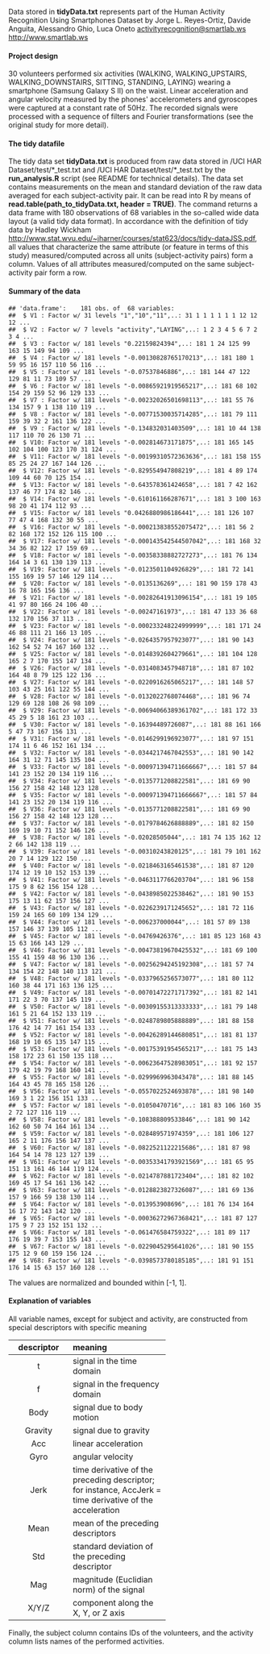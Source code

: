 Data stored in **tidyData.txt** represents part of the Human Activity
Recognition Using Smartphones Dataset by Jorge L. Reyes-Ortiz, Davide
Anguita, Alessandro Ghio, Luca Oneto <activityrecognition@smartlab.ws>
<http://www.smartlab.ws>

#### Project design

30 volunteers performed six activities (WALKING, WALKING\_UPSTAIRS,
WALKING\_DOWNSTAIRS, SITTING, STANDING, LAYING) wearing a smartphone
(Samsung Galaxy S II) on the waist. Linear acceleration and angular
velocity measured by the phones' accelerometers and gyroscopes were
captured at a constant rate of 50Hz. The recorded signals were processed
with a sequence of filters and Fourier transformations (see the original
study for more detail).

#### The tidy datafile

The tidy data set **tidyData.txt** is produced from raw data stored in
/UCI HAR Dataset/test/\*\_test.txt and /UCI HAR
Dataset/test/\*\_test.txt by the **run\_analysis.R** script (see README
for technical details). The data set contains measurements on the mean
and standard deviation of the raw data averaged for each
subject-activity pair. It can be read into R by means of
**read.table(path\_to\_tidyData.txt, header = TRUE)**. The command
returns a data frame with 180 observations of 68 variables in the
so-called wide data layout (a valid tidy data format). In accordance
with the definition of tidy data by Hadley Wickham
<http://www.stat.wvu.edu/~jharner/courses/stat623/docs/tidy-dataJSS.pdf>,
all values that characterize the same attribute (or feature in terms of
this study) measured/computed across all units (subject-activity pairs)
form a column. Values of all attributes measured/computed on the same
subject-activity pair form a row.

#### Summary of the data

    ## 'data.frame':    181 obs. of  68 variables:
    ##  $ V1 : Factor w/ 31 levels "1","10","11",..: 31 1 1 1 1 1 1 12 12 12 ...
    ##  $ V2 : Factor w/ 7 levels "activity","LAYING",..: 1 2 3 4 5 6 7 2 3 4 ...
    ##  $ V3 : Factor w/ 181 levels "0.22159824394",..: 181 1 24 125 99 163 15 149 94 109 ...
    ##  $ V4 : Factor w/ 181 levels "-0.00130828765170213",..: 181 180 1 59 95 16 157 110 56 116 ...
    ##  $ V5 : Factor w/ 181 levels "-0.07537846886",..: 181 144 47 122 129 81 11 73 109 57 ...
    ##  $ V6 : Factor w/ 181 levels "-0.00865921919565217",..: 181 68 102 154 29 159 52 96 129 133 ...
    ##  $ V7 : Factor w/ 181 levels "-0.00232026501698113",..: 181 55 76 134 157 9 1 138 110 119 ...
    ##  $ V8 : Factor w/ 181 levels "-0.00771530035714285",..: 181 79 111 159 39 32 2 161 136 122 ...
    ##  $ V9 : Factor w/ 181 levels "-0.134832031403509",..: 181 10 44 138 117 110 70 26 130 71 ...
    ##  $ V10: Factor w/ 181 levels "-0.002814673171875",..: 181 165 145 102 104 100 123 170 31 124 ...
    ##  $ V11: Factor w/ 181 levels "-0.00199310572363636",..: 181 158 155 85 25 24 27 167 144 126 ...
    ##  $ V12: Factor w/ 181 levels "-0.829554947808219",..: 181 4 89 174 109 44 60 70 125 154 ...
    ##  $ V13: Factor w/ 181 levels "-0.643578361424658",..: 181 7 42 162 137 46 77 174 82 146 ...
    ##  $ V14: Factor w/ 181 levels "-0.610161166287671",..: 181 3 100 163 98 20 41 174 112 93 ...
    ##  $ V15: Factor w/ 181 levels "0.0426880986186441",..: 181 126 107 77 47 4 168 132 30 55 ...
    ##  $ V16: Factor w/ 181 levels "-0.000213838552075472",..: 181 56 2 82 168 172 152 126 115 100 ...
    ##  $ V17: Factor w/ 181 levels "-0.000143542544507042",..: 181 168 32 34 36 82 122 17 159 69 ...
    ##  $ V18: Factor w/ 181 levels "-0.00358338882727273",..: 181 76 134 164 14 3 61 130 139 113 ...
    ##  $ V19: Factor w/ 181 levels "-0.0123501104926829",..: 181 72 141 155 169 19 57 146 129 114 ...
    ##  $ V20: Factor w/ 181 levels "-0.0135136269",..: 181 90 159 178 43 16 78 165 156 136 ...
    ##  $ V21: Factor w/ 181 levels "-0.00282641913096154",..: 181 19 105 41 97 80 166 24 106 40 ...
    ##  $ V22: Factor w/ 181 levels "-0.00247161973",..: 181 47 133 36 68 132 170 156 37 113 ...
    ##  $ V23: Factor w/ 181 levels "-0.000233248224999999",..: 181 171 24 46 88 111 21 166 13 105 ...
    ##  $ V24: Factor w/ 181 levels "-0.0264357957923077",..: 181 90 143 162 54 52 74 167 160 132 ...
    ##  $ V25: Factor w/ 181 levels "-0.0148392604279661",..: 181 104 128 165 2 7 170 155 147 134 ...
    ##  $ V26: Factor w/ 181 levels "-0.0314083457948718",..: 181 87 102 164 48 8 79 125 122 136 ...
    ##  $ V27: Factor w/ 181 levels "-0.0220916265065217",..: 181 148 57 103 43 25 161 122 55 144 ...
    ##  $ V28: Factor w/ 181 levels "-0.0132022768074468",..: 181 96 74 129 69 128 108 26 98 109 ...
    ##  $ V29: Factor w/ 181 levels "-0.00694066389361702",..: 181 172 33 45 29 5 18 161 23 103 ...
    ##  $ V30: Factor w/ 181 levels "-0.16394489726087",..: 181 88 161 166 5 47 73 167 156 131 ...
    ##  $ V31: Factor w/ 181 levels "-0.0146299196923077",..: 181 97 151 174 11 6 46 152 161 134 ...
    ##  $ V32: Factor w/ 181 levels "-0.0344217467042553",..: 181 90 142 164 31 12 71 145 135 104 ...
    ##  $ V33: Factor w/ 181 levels "-0.000971394711666667",..: 181 57 84 141 23 152 20 134 119 116 ...
    ##  $ V34: Factor w/ 181 levels "-0.0135771208822581",..: 181 69 90 156 27 158 42 148 123 128 ...
    ##  $ V35: Factor w/ 181 levels "-0.000971394711666667",..: 181 57 84 141 23 152 20 134 119 116 ...
    ##  $ V36: Factor w/ 181 levels "-0.0135771208822581",..: 181 69 90 156 27 158 42 148 123 128 ...
    ##  $ V37: Factor w/ 181 levels "-0.0179784626888889",..: 181 82 150 169 19 10 71 152 146 126 ...
    ##  $ V38: Factor w/ 181 levels "-0.02028505044",..: 181 74 135 162 12 2 66 142 138 119 ...
    ##  $ V39: Factor w/ 181 levels "-0.00310243820125",..: 181 79 101 162 20 7 14 129 122 150 ...
    ##  $ V40: Factor w/ 181 levels "-0.0218463165461538",..: 181 87 120 174 12 19 10 152 153 139 ...
    ##  $ V41: Factor w/ 181 levels "-0.0463117766203704",..: 181 96 158 175 9 8 62 156 154 128 ...
    ##  $ V42: Factor w/ 181 levels "-0.0438985022538462",..: 181 90 153 175 13 11 62 157 156 127 ...
    ##  $ V43: Factor w/ 181 levels "-0.0226239171245652",..: 181 72 116 159 24 165 60 109 134 129 ...
    ##  $ V44: Factor w/ 181 levels "-0.006237000044",..: 181 57 89 138 157 146 37 139 105 112 ...
    ##  $ V45: Factor w/ 181 levels "-0.04769426376",..: 181 85 123 168 43 15 63 166 143 129 ...
    ##  $ V46: Factor w/ 181 levels "-0.00473819670425532",..: 181 69 100 155 41 159 48 96 130 136 ...
    ##  $ V47: Factor w/ 181 levels "-0.00256294245192308",..: 181 57 74 134 154 22 148 140 113 121 ...
    ##  $ V48: Factor w/ 181 levels "-0.0337965256573077",..: 181 80 112 160 38 44 171 163 136 125 ...
    ##  $ V49: Factor w/ 181 levels "-0.00701472271717392",..: 181 82 141 171 22 3 70 137 145 119 ...
    ##  $ V50: Factor w/ 181 levels "-0.00309155313333333",..: 181 79 148 161 5 21 64 152 133 119 ...
    ##  $ V51: Factor w/ 181 levels "-0.0248789805888889",..: 181 88 158 176 42 14 77 161 154 133 ...
    ##  $ V52: Factor w/ 181 levels "-0.00426289144680851",..: 181 81 137 168 19 10 65 135 147 115 ...
    ##  $ V53: Factor w/ 181 levels "-0.00175391954565217",..: 181 75 143 158 172 23 61 150 135 118 ...
    ##  $ V54: Factor w/ 181 levels "-0.00623647528983051",..: 181 92 157 179 42 19 79 168 160 141 ...
    ##  $ V55: Factor w/ 181 levels "-0.0299969963043478",..: 181 88 145 164 43 45 78 165 158 126 ...
    ##  $ V56: Factor w/ 181 levels "-0.0557022524693878",..: 181 98 140 169 3 1 22 156 151 133 ...
    ##  $ V57: Factor w/ 181 levels "-0.01050470716",..: 181 83 106 160 35 2 72 127 116 119 ...
    ##  $ V58: Factor w/ 181 levels "-0.108388809533846",..: 181 90 142 162 60 50 74 164 161 134 ...
    ##  $ V59: Factor w/ 181 levels "-0.028489571974359",..: 181 106 127 165 2 11 176 156 147 137 ...
    ##  $ V60: Factor w/ 181 levels "-0.0822521122215686",..: 181 87 98 164 54 14 78 123 127 139 ...
    ##  $ V61: Factor w/ 181 levels "-0.00353341793921569",..: 181 65 95 151 13 161 46 144 119 124 ...
    ##  $ V62: Factor w/ 181 levels "-0.0214787881723404",..: 181 82 102 169 45 17 54 161 136 142 ...
    ##  $ V63: Factor w/ 181 levels "-0.0128823827326087",..: 181 69 136 157 9 166 59 138 130 114 ...
    ##  $ V64: Factor w/ 181 levels "-0.013953908696",..: 181 76 134 164 16 17 72 143 142 120 ...
    ##  $ V65: Factor w/ 181 levels "-0.00036272967368421",..: 181 87 127 175 9 7 23 152 151 132 ...
    ##  $ V66: Factor w/ 181 levels "-0.061476584759322",..: 181 89 117 176 19 39 7 153 155 143 ...
    ##  $ V67: Factor w/ 181 levels "-0.0229045295641026",..: 181 90 155 175 12 9 60 159 156 124 ...
    ##  $ V68: Factor w/ 181 levels "-0.0398573780185185",..: 181 91 151 176 14 15 63 157 160 128 ...

The values are normalized and bounded within \[-1, 1\].  

#### Explanation of variables

All variable names, except for subject and activity, are constructed
from special descriptors with specific meaning

<table style="width:62%;">
<colgroup>
<col width="18%" />
<col width="44%" />
</colgroup>
<thead>
<tr class="header">
<th align="center">descriptor</th>
<th align="left">meaning</th>
</tr>
</thead>
<tbody>
<tr class="odd">
<td align="center">t</td>
<td align="left">signal in the time domain</td>
</tr>
<tr class="even">
<td align="center">f</td>
<td align="left">signal in the frequency domain</td>
</tr>
<tr class="odd">
<td align="center">Body</td>
<td align="left">signal due to body motion</td>
</tr>
<tr class="even">
<td align="center">Gravity</td>
<td align="left">signal due to gravity</td>
</tr>
<tr class="odd">
<td align="center">Acc</td>
<td align="left">linear acceleration</td>
</tr>
<tr class="even">
<td align="center">Gyro</td>
<td align="left">angular velocity</td>
</tr>
<tr class="odd">
<td align="center">Jerk</td>
<td align="left">time derivative of the preceding descriptor; for instance, AccJerk = time derivative of the acceleration</td>
</tr>
<tr class="even">
<td align="center">Mean</td>
<td align="left">mean of the preceding descriptors</td>
</tr>
<tr class="odd">
<td align="center">Std</td>
<td align="left">standard deviation of the preceding descriptor</td>
</tr>
<tr class="even">
<td align="center">Mag</td>
<td align="left">magnitude (Euclidian norm) of the signal</td>
</tr>
<tr class="odd">
<td align="center">X/Y/Z</td>
<td align="left">component along the X, Y, or Z axis</td>
</tr>
</tbody>
</table>

Finally, the subject column contains IDs of the volunteers, and the
activity column lists names of the performed activities.
